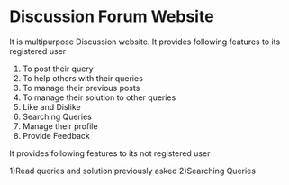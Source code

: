 # Discussion Forum Website
 It is multipurpose Discussion website.
It provides following features to its registered user

1) To post their query
2) To help others with their queries
3) To manage their previous posts
4) To manage their solution to other queries
5) Like and Dislike
6) Searching Queries
7) Manage their profile
8) Provide Feedback

It provides following features to its not registered user

1)Read queries and solution previously asked
2)Searching Queries
